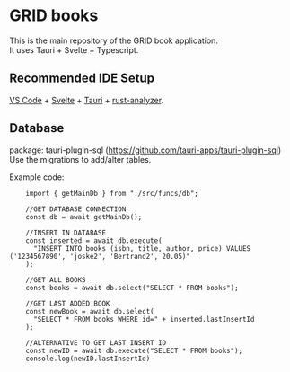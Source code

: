 # GRID books

This is the main repository of the GRID book application.  
It uses Tauri + Svelte + Typescript.

## Recommended IDE Setup

[VS Code](https://code.visualstudio.com/) + [Svelte](https://marketplace.visualstudio.com/items?itemName=svelte.svelte-vscode) + [Tauri](https://marketplace.visualstudio.com/items?itemName=tauri-apps.tauri-vscode) + [rust-analyzer](https://marketplace.visualstudio.com/items?itemName=rust-lang.rust-analyzer).

## Database

package: tauri-plugin-sql (https://github.com/tauri-apps/tauri-plugin-sql)  
Use the migrations to add/alter tables.

Example code:

```
    import { getMainDb } from "./src/funcs/db";

    //GET DATABASE CONNECTION
    const db = await getMainDb();

    //INSERT IN DATABASE
    const inserted = await db.execute(
      "INSERT INTO books (isbn, title, author, price) VALUES ('1234567890', 'joske2', 'Bertrand2', 20.05)"
    );

    //GET ALL BOOKS
    const books = await db.select("SELECT * FROM books");

    //GET LAST ADDED BOOK
    const newBook = await db.select(
      "SELECT * FROM books WHERE id=" + inserted.lastInsertId
    );

    //ALTERNATIVE TO GET LAST INSERT ID
    const newID = await db.execute("SELECT * FROM books");
    console.log(newID.lastInsertId)
```
